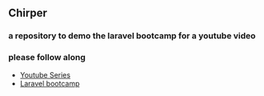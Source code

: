 ## Chirper

### a repository to demo the laravel bootcamp for a youtube video

### please follow along
<ul>
<li><a href="https://www.youtube.com/watch?v=nc2f0edkr9U&list=PL2he99VbfSBY8vnsht8kHN0yTrAg97wDs">Youtube Series</a>
</li>
<li><a href="https://bootcamp.laravel.com/">Laravel bootcamp</a>
</li>
</ul>




